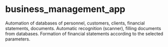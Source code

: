 # business_management_app
Automation of databases of personnel, customers, clients, financial statements, documents. Automatic recognition (scanner), filling documents from databases. Formation of financial statements according to the selected parameters.
